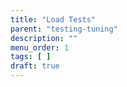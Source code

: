 ```yaml
---
title: "Load Tests"
parent: "testing-tuning"
description: ""
menu_order: 1
tags: [ ]
draft: true
---
```


